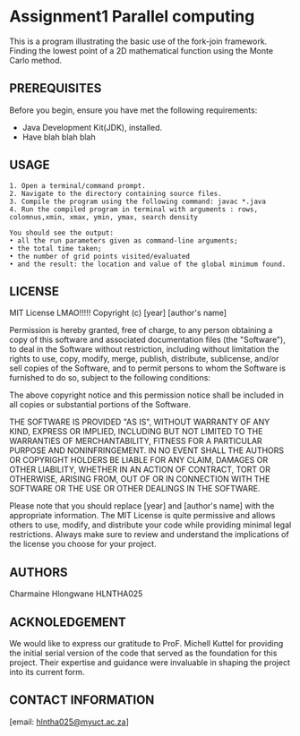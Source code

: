 # Assignment1 Parallel computing 

This is a program illustrating the basic use of the fork-join framework.
Finding the lowest point of a 2D mathematical function using the Monte Carlo method.

## PREREQUISITES 
Before you begin, ensure you have met the following requirements:
- Java Development Kit(JDK), installed.
- Have blah blah blah

   
## USAGE
    1. Open a terminal/command prompt.
    2. Navigate to the directory containing source files.
    3. Compile the program using the following command: javac *.java
    4. Run the compiled program in terminal with arguments : rows, colomnus,xmin, xmax, ymin, ymax, search density

    You should see the output:
    • all the run parameters given as command-line arguments;
    • the total time taken;
    • the number of grid points visited/evaluated
    • and the result: the location and value of the global minimum found.

## LICENSE
MIT License
LMAO!!!!!
Copyright (c) [year] [author's name]

Permission is hereby granted, free of charge, to any person obtaining a copy
of this software and associated documentation files (the "Software"), to deal
in the Software without restriction, including without limitation the rights
to use, copy, modify, merge, publish, distribute, sublicense, and/or sell
copies of the Software, and to permit persons to whom the Software is
furnished to do so, subject to the following conditions:

The above copyright notice and this permission notice shall be included in all
copies or substantial portions of the Software.

THE SOFTWARE IS PROVIDED "AS IS", WITHOUT WARRANTY OF ANY KIND, EXPRESS OR
IMPLIED, INCLUDING BUT NOT LIMITED TO THE WARRANTIES OF MERCHANTABILITY,
FITNESS FOR A PARTICULAR PURPOSE AND NONINFRINGEMENT. IN NO EVENT SHALL THE
AUTHORS OR COPYRIGHT HOLDERS BE LIABLE FOR ANY CLAIM, DAMAGES OR OTHER
LIABILITY, WHETHER IN AN ACTION OF CONTRACT, TORT OR OTHERWISE, ARISING FROM,
OUT OF OR IN CONNECTION WITH THE SOFTWARE OR THE USE OR OTHER DEALINGS IN THE
SOFTWARE.

Please note that you should replace [year] and [author's name] with the appropriate information. The MIT License is quite permissive and allows others to use, modify, and distribute your code while providing minimal legal restrictions. Always make sure to review and understand the implications of the license you choose for your project.


## AUTHORS
Charmaine Hlongwane
HLNTHA025

## ACKNOLEDGEMENT
We would like to express our gratitude to ProF. Michell Kuttel for providing the initial serial version of the code that served as the foundation for this project. Their expertise and guidance were invaluable in shaping the project into its current form.

## CONTACT INFORMATION
[email: hlntha025@myuct.ac.za]

